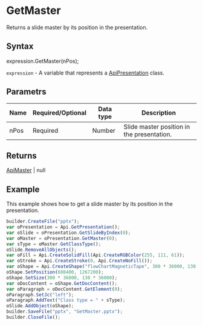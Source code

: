 # GetMaster

Returns a slide master by its position in the presentation.

## Syntax

expression.GetMaster(nPos);

`expression` - A variable that represents a [ApiPresentation](../ApiPresentation.md) class.

## Parametrs

| **Name** | **Required/Optional** | **Data type** | **Description** |
| ------------- | ------------- | ------------- | ------------- |
| nPos | Required | Number | Slide master position in the presentation. |

## Returns

[ApiMaster](../../ApiMaster/ApiMaster.md) &#124; null

## Example

This example shows how to get a slide master by its position in the presentation.

```javascript
builder.CreateFile("pptx");
var oPresentation = Api.GetPresentation();
var oSlide = oPresentation.GetSlideByIndex(0);
var oMaster = oPresentation.GetMaster(0);
var sType = oMaster.GetClassType();
oSlide.RemoveAllObjects();
var oFill = Api.CreateSolidFill(Api.CreateRGBColor(255, 111, 61));
var oStroke = Api.CreateStroke(0, Api.CreateNoFill());
var oShape = Api.CreateShape("flowChartMagneticTape", 300 * 36000, 130 * 36000, oFill, oStroke);
oShape.SetPosition(608400, 1267200);
oShape.SetSize(300 * 36000, 130 * 36000);
var oDocContent = oShape.GetDocContent();
var oParagraph = oDocContent.GetElement(0);
oParagraph.SetJc("left");
oParagraph.AddText("Class type = " + sType);
oSlide.AddObject(oShape);
builder.SaveFile("pptx", "GetMaster.pptx");
builder.CloseFile();
```